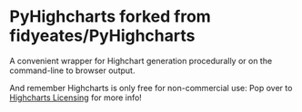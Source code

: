 # PyHighcharts forked from fidyeates/PyHighcharts

A convenient wrapper for Highchart generation procedurally or on the command-line to browser output.

And remember Highcharts is only free for non-commercial use: Pop over to <a href="http://shop.highsoft.com/highcharts.html" target="_blank">Highcharts Licensing</a> for more info!

